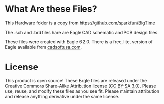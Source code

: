 # What Are these Files?

This Hardware folder is a copy from https://github.com/sparkfun/BigTime

The .sch and .brd files hare are Eagle CAD schematic and PCB design files.

These files were created with Eagle 6.2.0. There is a free, lite, version of Eagle available from [cadsoftusa.com](cadsoftusa.com).

# License
This product is open source! These Eagle files are released under the Creative Commons Share-Alike Attribution license ([CC BY-SA 3.0](http://creativecommons.org/licenses/by-sa/3.0/us/)).
Please use, reuse, and modify these files as you see fit. Please maintain attribution and release anything derivative under the same license.
